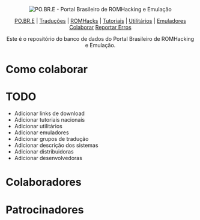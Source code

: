<p align="center"><img alt="PO.BR.E - Portal Brasileiro de ROMHacking e Emulação" src="https://github.com/romhackersbr/romhackersbr.github.io/blob/main/assets/svg/logo.svg"></p>
<p align="center">
    <a href="https://romhackers.org/">PO.BR.E</a> |
    <a href="https://romhackers.org/traducoes">Traduções</a> |
    <a href="https://romhackers.org/romhacks">ROMHacks</a> |
    <a href="https://romhackers.org/tutoriais">Tutoriais</a> |
    <a href="https://romhackers.org/utilitarios">Utilitários</a> |
    <a href="https://romhackers.org/emuladores">Emuladores</a>
    <br />
    <a href="https://romhackers.org/colaborando">Colaborar</a>
    <a href="https://romhackers.org/https://github.com/romhackersbr/romhackersbr-db/issues">Reportar Erros</a>
    
    

</p>
<p align="center">
Este é o repositório do banco de dados do Portal Brasileiro de ROMHacking e Emulação.
</p>

# Como colaborar

# TODO
- Adicionar links de download
- Adicionar tutoriais nacionais
- Adicionar utilitários
- Adicionar emuladores
- Adicionar grupos de tradução
- Adicionar descrição dos sistemas
- Adicionar distribuidoras
- Adicionar desenvolvedoras

# Colaboradores

# Patrocinadores
